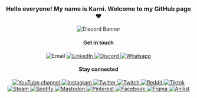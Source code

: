 <div align="center">
  <h3>Hello everyone! My name is Karni. Welcome to my GitHub page❤️</h3>
  <img alt="Discord Banner" src="https://github.com/user-attachments/assets/f6670680-744e-4066-8aa5-1def885cc5cf">
</div>

<div align="center">
  <h4>Get in touch</h4>
</div>
<p align="center">
  <img alt="Email" src="https://img.shields.io/badge/gmail-karnikaavelumani%40gmail.com-%23EA4335?logo=gmail&link=copy">
  <a href="https://www.linkedin.com/in/karnivelu/">
		<img alt="LinkedIn" src="https://img.shields.io/badge/linkedin-karnivelu-%230A66C2?logo=linkedin">
	</a>
  <a href="demonicgoat">
		<img alt="Discord" src="https://img.shields.io/badge/discord-demonicgoat-%235865F2?logo=discord">
	</a>
  <a href="7146092078">
		<img alt="Whatsapp" src="https://img.shields.io/badge/whatsapp-714--609--2078-%2325D366?logo=whatsapp">
	</a>
	<br>
</p>

<div align="center">
  <h4>Stay connected</h4>
</div>
<p align="center">
	<a href="https://www.youtube.com/@karnikaavelumani">
		<img alt="YouTube channel" src="https://img.shields.io/badge/youtube-%23FF0000?logo=youtube&logoColor=white">
	</a>
  <a href="https://www.instagram.com/karnikaavelumani/">
    <img alt="Instagram" src="https://img.shields.io/badge/instagram-%23E4405F?logo=instagram&logoColor=white">
	</a>
  <a href="https://twitter.com/_karbas_">
    <img alt="Twitter" src="https://img.shields.io/badge/twitter-%23000000?logo=x&logoColor=white">
	</a>
  <a href="https://www.twitch.tv/demonicgoat_">
    <img alt="Twitch" src="https://img.shields.io/badge/twitch-%239146FF?logo=twitch&logoColor=white">
	</a>
  <a href="https://www.reddit.com/user/Demonic__Goat">
    <img alt="Reddit" src="https://img.shields.io/badge/reddit-%23FF4500?logo=reddit&logoColor=white">
	</a>
  <a href="https://www.tiktok.com/@demonic__goat">
    <img alt="Tiktok" src="https://img.shields.io/badge/tiktok-%23C32C7F?logo=tiktok&logoColor=white">
	</a>
  <a href="https://steamcommunity.com/profiles/76561198984620628">
    <img alt="Steam" src="https://img.shields.io/badge/steam-%231b2838?logo=steam&logoColor=white">
	</a>
  <a href="https://open.spotify.com/user/karnivelu">
    <img alt="Spotify" src="https://img.shields.io/badge/spotify-%231DB954?logo=spotify&logoColor=white">
	</a>
  <a href="https://mastodon.social/@demonicgoat">
    <img alt="Mastodon" src="https://img.shields.io/badge/mastodon-%236364FF?logo=mastodon&logoColor=white">
	</a>
  <a href="https://www.pinterest.com/karnivelu/">
    <img alt="Pinterest" src="https://img.shields.io/badge/pinterest-%23BD081C?logo=pinterest&logoColor=white">
	</a>
  <a href="https://www.facebook.com/karnikaa.velumani">
    <img alt="Facebook" src="https://img.shields.io/badge/facebook-%230866FF?logo=facebook&logoColor=white">
	</a>
  <a href="https://www.figma.com/@karni">
    <img alt="Figma" src="https://img.shields.io/badge/figma-%23F24E1E?logo=figma&logoColor=white">
	</a>
  <a href="https://anilist.co/user/DemonicGoat/">
    <img alt="Anilist" src="https://img.shields.io/badge/anilist-%2302A9FF?logo=anilist&logoColor=white">
	</a>
	<br>
</p>
